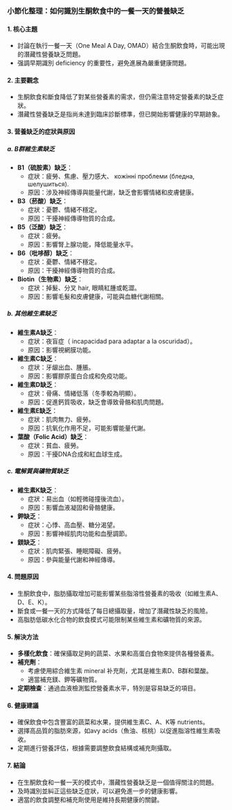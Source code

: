 ### 小節化整理：如何識別生酮飲食中的一餐一天的營養缺乏

#### 1. 核心主題
- 討論在執行一餐一天（One Meal A Day, OMAD）結合生酮飲食時，可能出現的潛藏性營養缺乏問題。
- 强調早期識別 deficiency 的重要性，避免進展為嚴重健康問題。

#### 2. 主要觀念
- 生酮飲食和斷食降低了對某些營養素的需求，但仍需注意特定營養素的缺乏症狀。
- 潛藏性營養缺乏是指尚未達到臨床診斷標準，但已開始影響健康的早期跡象。

#### 3. 营養缺乏的症狀與原因
##### a. B群維生素缺乏
- **B1（硫胺素）缺乏**：
  - 症狀：疲勞、焦慮、壓力感大、 кожінні проблеми (бледна, шелушиться).
  - 原因：涉及神經傳導與能量代謝，缺乏會影響情緒和皮膚健康。
- **B3（菸酸）缺乏**：
  - 症狀：憂鬱、情緒不穩定。
  - 原因：干擾神經傳導物質的合成。
- **B5（泛酸）缺乏**：
  - 症狀：疲勞。
  - 原因：影響腎上腺功能，降低能量水平。
- **B6（吡哆醇）缺乏**：
  - 症狀：憂鬱、情緒不穩定。
  - 原因：干擾神經傳導物質的合成。
- **Biotin（生物素）缺乏**：
  - 症狀：掉髮、分叉 hair, 眼睛紅腫或乾澀。
  - 原因：影響毛髮和皮膚健康，可能與血糖代謝相關。
  
##### b. 其他維生素缺乏
- **維生素A缺乏**：
  - 症狀：夜盲症（ incapacidad para adaptar a la oscuridad）。
  - 原因：影響視網膜功能。
- **維生素C缺乏**：
  - 症狀：牙龈出血、腫脹。
  - 原因：影響膠原蛋白合成和免疫功能。
- **維生素D缺乏**：
  - 症狀：骨痛、情緒低落（冬季較為明顯）。
  - 原因：促進鈣質吸收，缺乏會導致骨骼和肌肉問題。
- **維生素E缺乏**：
  - 症狀：肌肉無力、疲勞。
  - 原因：抗氧化作用不足，可能影響能量代謝。
- **葉酸（Folic Acid）缺乏**：
  - 症狀：貧血、疲勞。
  - 原因：干擾DNA合成和紅血球生成。

##### c. 電解質與礦物質缺乏
- **維生素K缺乏**：
  - 症狀：易出血（如輕微碰撞後流血）。
  - 原因：影響血液凝固和骨骼健康。
- **鉀缺乏**：
  - 症狀：心悸、高血壓、糖分渴望。
  - 原因：影響神經肌肉功能和血壓調節。
- **鎂缺乏**：
  - 症狀：肌肉緊張、睡眠障礙、疲勞。
  - 原因：參與能量代謝和神經傳導。

#### 4. 問題原因
- 生酮飲食中，脂肪攝取增加可能影響某些脂溶性營養素的吸收（如維生素A、D、E、K）。
- 斷食或一餐一天的方式降低了每日總攝取量，增加了潛藏性缺乏的風險。
- 高脂肪低碳水化合物的飲食模式可能限制某些維生素和礦物質的來源。

#### 5. 解決方法
- **多樣化飲食**：確保攝取足夠的蔬菜、水果和高蛋白食物來提供各種營養素。
- **補充劑**：
  - 考慮使用綜合維生素 mineral 补充劑，尤其是維生素D、B群和葉酸。
  - 適當補充鎂、鉀等礦物質。
- **定期檢查**：通過血液檢測監控營養素水平，特別是容易缺乏的項目。

#### 6. 健康建議
- 確保飲食中包含豐富的蔬菜和水果，提供維生素C、A、K等 nutrients。
- 選擇高品質的脂肪來源，如avy acids（魚油、核桃）以促進脂溶性維生素吸收。
- 定期進行營養評估，根據需要調整飲食結構或補充劑攝取。

#### 7. 結論
- 在生酮飲食和一餐一天的模式中，潛藏性營養缺乏是一個值得關注的問題。
- 及時識別並糾正這些缺乏症狀，可以避免進一步的健康影響。
- 適當的飲食調整和補充劑使用是維持長期健康的關鍵。